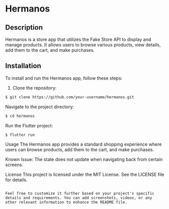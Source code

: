 # Hermanos

## Description

Hermanos is a store app that utilizes the Fake Store API to display and manage products. It allows users to browse various products, view details, add them to the cart, and make purchases.

## Installation

To install and run the Hermanos app, follow these steps:

1. Clone the repository:

```bash
$ git clone https://github.com/your-username/hermanos.git

```

Navigate to the project directory:
```bash
$ cd hermanos
```

Run the Flutter project:
```bash
$ flutter run
```

Usage
The Hermanos app provides a standard shopping experience where users can browse products, add them to the cart, and make purchases.

Known Issue: The state does not update when navigating back from certain screens.

License
This project is licensed under the MIT License. See the LICENSE file for details.
```vbnet

Feel free to customize it further based on your project's specific details and requirements. You can add screenshots, videos, or any other relevant information to enhance the README file.
```
